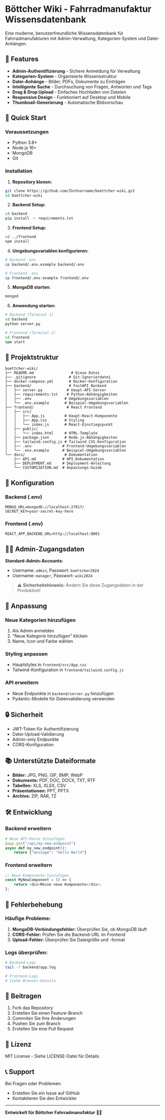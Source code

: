 # Böttcher Wiki - Fahrradmanufaktur Wissensdatenbank

Eine moderne, benutzerfreundliche Wissensdatenbank für Fahrradmanufakturen mit Admin-Verwaltung, Kategorien-System und Datei-Anhängen.

## 🎯 Features

- **Admin-Authentifizierung** - Sichere Anmeldung für Verwaltung
- **Kategorien-System** - Organisierte Wissensstruktur
- **Datei-Anhänge** - Bilder, PDFs, Dokumente zu Einträgen
- **Intelligente Suche** - Durchsuchung von Fragen, Antworten und Tags
- **Drag & Drop Upload** - Einfaches Hochladen von Dateien
- **Responsive Design** - Funktioniert auf Desktop und Mobile
- **Thumbnail-Generierung** - Automatische Bildvorschau

## 🚀 Quick Start

### Voraussetzungen
- Python 3.8+
- Node.js 16+
- MongoDB
- Git

### Installation

1. **Repository klonen:**
```bash
git clone https://github.com/IhrUsername/boettcher-wiki.git
cd boettcher-wiki
```

2. **Backend Setup:**
```bash
cd backend
pip install -r requirements.txt
```

3. **Frontend Setup:**
```bash
cd ../frontend
npm install
```

4. **Umgebungsvariablen konfigurieren:**
```bash
# Backend .env
cp backend/.env.example backend/.env

# Frontend .env
cp frontend/.env.example frontend/.env
```

5. **MongoDB starten:**
```bash
mongod
```

6. **Anwendung starten:**
```bash
# Backend (Terminal 1)
cd backend
python server.py

# Frontend (Terminal 2)
cd frontend
npm start
```

## 📁 Projektstruktur

```
boettcher-wiki/
├── README.md                 # Diese Datei
├── .gitignore               # Git-Ignorierdatei
├── docker-compose.yml       # Docker-Konfiguration
├── backend/                 # FastAPI Backend
│   ├── server.py           # Haupt-API-Server
│   ├── requirements.txt    # Python-Abhängigkeiten
│   ├── .env               # Umgebungsvariablen
│   └── .env.example       # Beispiel-Umgebungsvariablen
├── frontend/               # React Frontend
│   ├── src/
│   │   ├── App.js         # Haupt-React-Komponente
│   │   ├── App.css        # Styling
│   │   └── index.js       # React-Einstiegspunkt
│   ├── public/
│   │   └── index.html     # HTML-Template
│   ├── package.json       # Node.js-Abhängigkeiten
│   ├── tailwind.config.js # Tailwind CSS-Konfiguration
│   ├── .env              # Frontend-Umgebungsvariablen
│   └── .env.example      # Beispiel-Umgebungsvariablen
└── docs/                  # Dokumentation
    ├── API.md            # API-Dokumentation
    ├── DEPLOYMENT.md     # Deployment-Anleitung
    └── CUSTOMIZATION.md  # Anpassungs-Guide
```

## 🔧 Konfiguration

### Backend (.env)
```env
MONGO_URL=mongodb://localhost:27017/
SECRET_KEY=your-secret-key-here
```

### Frontend (.env)
```env
REACT_APP_BACKEND_URL=http://localhost:8001
```

## 👨‍💼 Admin-Zugangsdaten

**Standard-Admin-Accounts:**
- Username: `admin`, Passwort: `boettcher2024`
- Username: `manager`, Passwort: `wiki2024`

> ⚠️ **Sicherheitshinweis:** Ändern Sie diese Zugangsdaten in der Produktion!

## 🎨 Anpassung

### Neue Kategorien hinzufügen
1. Als Admin anmelden
2. "Neue Kategorie hinzufügen" klicken
3. Name, Icon und Farbe wählen

### Styling anpassen
- Hauptstyles in `frontend/src/App.css`
- Tailwind-Konfiguration in `frontend/tailwind.config.js`

### API erweitern
- Neue Endpunkte in `backend/server.py` hinzufügen
- Pydantic-Modelle für Datenvalidierung verwenden

## 🔒 Sicherheit

- JWT-Token für Authentifizierung
- Datei-Upload-Validierung
- Admin-only Endpunkte
- CORS-Konfiguration

## 📚 Unterstützte Dateiformate

- **Bilder:** JPG, PNG, GIF, BMP, WebP
- **Dokumente:** PDF, DOC, DOCX, TXT, RTF
- **Tabellen:** XLS, XLSX, CSV
- **Präsentationen:** PPT, PPTX
- **Archive:** ZIP, RAR, 7Z

## 🛠️ Entwicklung

### Backend erweitern
```python
# Neue API-Route hinzufügen
@app.get("/api/my-new-endpoint")
async def my_new_endpoint():
    return {"message": "Hello World"}
```

### Frontend erweitern
```javascript
// Neue Komponente hinzufügen
const MyNewComponent = () => {
    return <div>Meine neue Komponente</div>;
};
```

## 🐛 Fehlerbehebung

### Häufige Probleme:
1. **MongoDB-Verbindungsfehler:** Überprüfen Sie, ob MongoDB läuft
2. **CORS-Fehler:** Prüfen Sie die Backend-URL im Frontend
3. **Upload-Fehler:** Überprüfen Sie Dateigröße und -format

### Logs überprüfen:
```bash
# Backend-Logs
tail -f backend/app.log

# Frontend-Logs
# Siehe Browser-Konsole
```

## 🤝 Beitragen

1. Fork das Repository
2. Erstellen Sie einen Feature-Branch
3. Commiten Sie Ihre Änderungen
4. Pushen Sie zum Branch
5. Erstellen Sie eine Pull Request

## 📝 Lizenz

MIT License - Siehe LICENSE-Datei für Details

## 📞 Support

Bei Fragen oder Problemen:
- Erstellen Sie ein Issue auf GitHub
- Kontaktieren Sie den Entwickler

---

**Entwickelt für Böttcher Fahrradmanufaktur** 🚴‍♂️